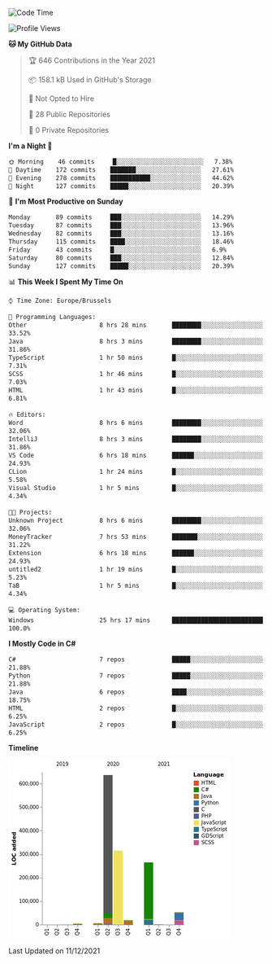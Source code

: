 <!--START_SECTION:waka-->
![Code Time](http://img.shields.io/badge/Code%20Time-49%20hrs%2040%20mins-blue)

![Profile Views](http://img.shields.io/badge/Profile%20Views-56-blue)

**🐱 My GitHub Data** 

> 🏆 646 Contributions in the Year 2021
 > 
> 📦 158.1 kB Used in GitHub's Storage 
 > 
> 🚫 Not Opted to Hire
 > 
> 📜 28 Public Repositories 
 > 
> 🔑 0 Private Repositories  
 > 
**I'm a Night 🦉** 

```text
🌞 Morning    46 commits     █░░░░░░░░░░░░░░░░░░░░░░░░   7.38% 
🌆 Daytime    172 commits    ███████░░░░░░░░░░░░░░░░░░   27.61% 
🌃 Evening    278 commits    ███████████░░░░░░░░░░░░░░   44.62% 
🌙 Night      127 commits    █████░░░░░░░░░░░░░░░░░░░░   20.39%

```
📅 **I'm Most Productive on Sunday** 

```text
Monday       89 commits     ███░░░░░░░░░░░░░░░░░░░░░░   14.29% 
Tuesday      87 commits     ███░░░░░░░░░░░░░░░░░░░░░░   13.96% 
Wednesday    82 commits     ███░░░░░░░░░░░░░░░░░░░░░░   13.16% 
Thursday     115 commits    ████░░░░░░░░░░░░░░░░░░░░░   18.46% 
Friday       43 commits     █░░░░░░░░░░░░░░░░░░░░░░░░   6.9% 
Saturday     80 commits     ███░░░░░░░░░░░░░░░░░░░░░░   12.84% 
Sunday       127 commits    █████░░░░░░░░░░░░░░░░░░░░   20.39%

```


📊 **This Week I Spent My Time On** 

```text
⌚︎ Time Zone: Europe/Brussels

💬 Programming Languages: 
Other                    8 hrs 28 mins       ████████░░░░░░░░░░░░░░░░░   33.52% 
Java                     8 hrs 3 mins        ████████░░░░░░░░░░░░░░░░░   31.86% 
TypeScript               1 hr 50 mins        █░░░░░░░░░░░░░░░░░░░░░░░░   7.31% 
SCSS                     1 hr 46 mins        █░░░░░░░░░░░░░░░░░░░░░░░░   7.03% 
HTML                     1 hr 43 mins        █░░░░░░░░░░░░░░░░░░░░░░░░   6.81%

🔥 Editors: 
Word                     8 hrs 6 mins        ████████░░░░░░░░░░░░░░░░░   32.06% 
IntelliJ                 8 hrs 3 mins        ████████░░░░░░░░░░░░░░░░░   31.86% 
VS Code                  6 hrs 18 mins       ██████░░░░░░░░░░░░░░░░░░░   24.93% 
CLion                    1 hr 24 mins        █░░░░░░░░░░░░░░░░░░░░░░░░   5.58% 
Visual Studio            1 hr 5 mins         █░░░░░░░░░░░░░░░░░░░░░░░░   4.34%

🐱‍💻 Projects: 
Unknown Project          8 hrs 6 mins        ████████░░░░░░░░░░░░░░░░░   32.06% 
MoneyTracker             7 hrs 53 mins       ███████░░░░░░░░░░░░░░░░░░   31.22% 
Extension                6 hrs 18 mins       ██████░░░░░░░░░░░░░░░░░░░   24.93% 
untitled2                1 hr 19 mins        █░░░░░░░░░░░░░░░░░░░░░░░░   5.23% 
TaB                      1 hr 5 mins         █░░░░░░░░░░░░░░░░░░░░░░░░   4.34%

💻 Operating System: 
Windows                  25 hrs 17 mins      █████████████████████████   100.0%

```

**I Mostly Code in C#** 

```text
C#                       7 repos             █████░░░░░░░░░░░░░░░░░░░░   21.88% 
Python                   7 repos             █████░░░░░░░░░░░░░░░░░░░░   21.88% 
Java                     6 repos             ████░░░░░░░░░░░░░░░░░░░░░   18.75% 
HTML                     2 repos             █░░░░░░░░░░░░░░░░░░░░░░░░   6.25% 
JavaScript               2 repos             █░░░░░░░░░░░░░░░░░░░░░░░░   6.25%

```


**Timeline**

![Chart not found](https://raw.githubusercontent.com/Arafa42/Arafa42/main/charts/bar_graph.png) 


 Last Updated on 11/12/2021
<!--END_SECTION:waka-->


<!-- 
[![Hits](https://hits.seeyoufarm.com/api/count/incr/badge.svg?url=https%3A%2F%2Fgithub.com%2FArafa42&count_bg=%23455AF3&title_bg=%23262D3B&icon=github.svg&icon_color=%23588EF7&title=visitors&edge_flat=false)](https://hits.seeyoufarm.com)
 -->

